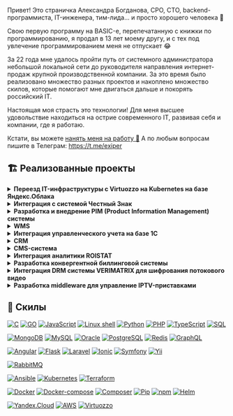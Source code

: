 Привет! Это страничка Александра Богданова, CPO, CTO, backend-программиста, IT-инженера, тим-лида... и просто хорошего человека 🤗

Свою первую программу на BASIC-е, перепечатанную с книжки по программированию, я продал в 13 лет моему другу, и с тех под увлечение программированием меня не отпускает 😂

За 22 года мне удалось пройти путь от системного администратора небольшой локальной сети до руководителя направления интернет-продаж крупной производственной компании. За это время было реализовано множество разных проектов и накоплено множество скилов, которые помогают мне двигаться дальше и покорять российский IT. 

Настоящая моя страсть это технологии! Для меня высшее удовольствие находиться на острие современного IT, развивая себя и компании, где я работаю. 

Кстати, вы можете [нанять меня на работу 🤩](https://career.habr.com/exiper)
А по любым вопросам пишите в Телеграм: https://t.me/exiper

## 🏗️ Реализованные проекты
<details>
<summary><strong>Переезд IT-инфраструктуры с Virtuozzo на Kubernetes на базе Яндекс.Облака</strong></summary>
<br />
<img src="assets/virtuozzo-to-yc.png" alt=""/>
<br />
🧐 <b>Кейс:</b> В процессе развития наших e-commerce сервисов мы заметили, что всё чаще отвлекаемся на проблемы, связанные с обеспечением мониторинга, доступности и надежности работы наших сервисов. То где-то кончатся ресурсы, то ляжет целый хост-сервер с кучей виртуалок "на борту". И хотя у нас были наработки по холодной и горячей замене, а также налажен процесс восстановления из бекапов, всё-таки хотелось тратить еще меньше времени на то, чтобы заниматься любимым делом - создавать любимые сервисы. Поэтому мы начали искать более гламурное решение. <br /><br />
❔ <b>Проблема:</b> Рассмотрев разные варианты (а среди них были: другое решение по виртуализации, приватное и публичное облако) мы остановились на варианте переезда в Яндекс.Облако. Причины, которые побудили нас это сделать:
<ul>
	<li>Серьезный крупный провайдер, который завтра не закроется</li>
	<li>Выполнение требования к лоализации данных</li>
	<li>По предварительным подсчетам стоимость выходила меньше (хотя здесь мы обманулись</li>
	<li>Встроенный по-умолчанию мониторинг и бекапы</li>
	<li>Решение проблем с доступностью благодаря наличию Managed Kubernetes</li>
	<li>Большое количество интересных сервисов, которые мы могли бы использовать в процессе развития наших сервисов</li>
</ul>
Выбрав решение, мы стали делать план переноса с текущей инфраструктуры в облако. По предварительным прикидкам выходило, что перенести предстояло порядка 130 сервисов, и переносить их в том виде, в каком они ранее работали (1 сервис - 1 виртуальная машина) не представляется возможным из-за очень высокой цены. <br /><br />
➡️ <b>Решение:</b> Было решено сразу начать оформлять каждый из сервисов в виде docker-образа и размещать сервисы в Kubernetes. Это, в свою очередь потребовало от нас изменить подход к разработке, внедрив полноценный CI/CD, но благо на базе платформы Kubernetes сделать это оказалось очень просто. <br /> Таким образом, в течение порядка 6 месяцев был произведен переезд внутренних корпоративных систем (WMS, CRM, CMS, PIM) в облако. <br /><br />
✅ <b>Результат:</b> Уже после переноса первых сервисов на новую платформу и настройку CI/CD удалось оценить, насколько стал удобен процесс разработки и обслуживания инфраструктуры. Релизы теперь делались гораздо быстрее (часы вместо дней), а контроль над состоянием инфраструктуры стал просто тотальным. К сожалению, я ушел из компании, когда процесс переезда еще только продолжался, поэтому полностью оценить весь спектр преимуществ от переезда мне не удалось. 
 <br /> <br />
<b>Используемый стек технологий:</b><br />

[![Kubernetes](https://img.shields.io/badge/IaaS-Kubernetes-yellow)](https://github.com/ab-kily)
[![Docker](https://img.shields.io/badge/Tools-Docker-black)](https://github.com/ab-kily)
[![Docker-compose](https://img.shields.io/badge/Tools-Docker%20compose-black)](https://github.com/ab-kily)
[![Helm](https://img.shields.io/badge/Tools-Helm-black)](https://github.com/ab-kily)
[![Yandex.Cloud](https://img.shields.io/badge/Cloud-Yandex.Cloud-white)](https://github.com/ab-kily)
[![Virtuozzo](https://img.shields.io/badge/Cloud-Virtuozzo-white)](https://github.com/ab-kily)

</details>

<details>
<summary><strong>Интеграция с системой Честный Знак</strong></summary>
<br />
<img src="assets/chesny_znak.jpg" alt=""/>
<br />
🧐 <b>Кейс:</b> Бизнес, в котором я работал, помимо всего прочего, продавал верхнюю одежду. С 1-го января 2021 года,  в соответствии с законодательством, такая одежда в обязательном порядке должна маркироваться специальными кодами формата DataMatrix, эмитировать которые поручено единому оператору - Центру Развития Перспективных Технологий (ЦРПТ), а сама система маркировки называется Честный Знак. <br /><br />
❔ <b>Проблема:</b> Проблема заключалась в том, что данные коды являются аналогом акцизных марок для алкоголя, и учет должен производиться как на входе (при приёмке или возврате товара от покупателя), так и на выходе (при продаже или возврату поставщику). Учет должен быть стожайший, т.к., помимо штрафов, система накладывала множество ограничений на движение неучтенных кодов маркировки между организациями по линии продавец-поставщик или продавец-покупатель. Кроме этого, наличие кодов и необходимости дополнительного сканирования этого кода приёмщиками и продавцами на каждом из этапов движения товара вело к увеличению времени сборки заказов, что печалило руководство, а оно печалило нас...  Соответственно, учет этих кодов без использования какой-либо автоматизации являлся абсолютно нереалистичным. Ситуация усугублялась тем, что рынке не было приемлемых решений по маркировке товаров, т.к. сам рынок только создавался. <br /><br />
➡️ <b>Решение:</b>Изучив доступные на рынке решения, мы пришли к выводу, что они нам не подходят и стали думать над собственным решением. Изучив API множества подсистем системы Честный Знак (а подсистем было много - TRUE API, API ГИС МТ, СУЗ API и ряд других), они показались нам достаточно зрелыми и юзабельными (что не часто для API гос. компаний), и мы решили сделать собственное решение, автоматизирующее работу с данными кодами. Были разработаны:
<ul>
	<li> PHP-библиотека (https://github.com/kilylabs/true-api-cli) для взаимодействием с API Честный Знак</li>
	<li>Интеграция между нашей складской WMS-системой и Честный Знак</li>
	<li>Закуплено оборудование для печати маркировки</li>
</ul><br />
✅ <b>Результат:</b> Разработка заняла порядка 2-х месяцев, по итогам которой нам удалось практически полностью автоматизировать работу с кодами маркировки (за исключением участка приёмки и пересортицы). Более того, внедрение нашего решения позволило отслеживать историю движения каждого маркируемого товара, что дало маркетологам новую порцию интересных данных для анализа (например, почему одна и та же женская куртка продавалась и возвращалась 5 раз подряд на склад). Более того, в нашем решении нам удалось избавиться от необходимости двойного сканирования штрих кодов - самого штрих-кода изделия и DataMatrix кода Честного Знака. Таким образом, все операции по работе с макировкой производились прозрачно для комплектовщиков, и не приводили к увеличению сроков сборки заказов. 
<br /><br />
<b>Используемый стек технологий:</b><br />

[![PHP](https://img.shields.io/badge/Lang-PHP-blue)](https://github.com/ab-kily)
[![MySQL](https://img.shields.io/badge/DB-MySQL-orange)](https://github.com/ab-kily)
[![Yii](https://img.shields.io/badge/Framework-Yii-green)](https://github.com/ab-kily)

</details>

<details>
<summary><strong>Разработка и внедрение PIM (Product Information Management) системы</strong></summary>
<br />
<img src="assets/pimcore.jpg" alt=""/>
<br />
🧐 <b>Кейс:</b> Бизнес, в котором я работал, одной из первоочередных задач ставил качество контента, размещенного на сайтах (карточки товаров) и в печатных материалах. Однако, когда речь идет об одежде (а именно она составляла наибольший портфель заказов в компании), которая очень вариативна по своей природе (одной модели может соответствовать множество вариаций цветов, и размеров), и были определенные сложности с тем, чтобы обеспечивать должное качество и заполненность карточек товаров.<br /><br />
❔ <b>Проблема:</b> Стандартные техники работы с контентом, такие как хранение всё на каком-нибудь корпоративном файл-сервере и ведение карточек в Excel-е были очень не удобны (большая вероятность ошибиться), и нам было поручено найти  подходящее решение. Первым делом, изучив проблему, для более гибкого управления контентом было решено попробовать использовать систему класса PIM (Product Information Management). Изучали 2 системы - Akeneo и PIMcore. Выбор пал на них по очень простым причинам - они OSS (хотя и имели Enterprise версии), и обе имели развитые возможности по работе с одеждой. Проведя исследования этих систем, как часто это бывает с OSS системами, качество оставляло желать лучшего. <br /><br />
➡️ <b>Решение:</b> Отправив несколько багрепортов и даже пару пул-реквестов, и получив стандартную отписку, мол, покупайте Enterprise версию и будет вам счастье, нами было решено разработать подобную систему самостоятельно. Были реализованы основные необходимые нам функции PIM-системы, в частности:
<ul>
	<li>Централизация информации о контенте</li>
	<li>Поддержка CRUD-операций для всего спектра информации о товаре (текст, характеристики, картинки, документация, связи между товарами и др.)</li>
	<li>Workflow для заполнения карточки товара</li>
	<li>KPIs по статусу заполненности карточек товара</li>
	<li>Поддержка операцией импорта, также и экспорта контента (GraphQL)</li>
</ul><br />
✅ <b>Результат:</b> По результату внедрения этой системы на горизонте 6-и месяцев качество контента заметно улучшилось, что положительно сказалось на выручке компании.
 <br /> <br />

<b>Используемый стек технологий:</b><br />
[![Angular](https://img.shields.io/badge/Framework-Angular-green)](https://github.com/ab-kily)
[![Symfony](https://img.shields.io/badge/Framework-Symfony-green)](https://github.com/ab-kily)
[![Symfony](https://img.shields.io/badge/Framework-Yii-green)](https://github.com/ab-kily)
[![MySQL](https://img.shields.io/badge/DB-MySQL-orange)](https://github.com/ab-kily)
[![GraphQL](https://img.shields.io/badge/DB-GraphQL-orange)](https://github.com/ab-kily)
[![PHP](https://img.shields.io/badge/Lang-PHP-blue)](https://github.com/ab-kily)

</details>

<details>
<summary><strong>WMS</strong></summary>

TODO: найти время чтобы описать

</details>

<details>
<summary><strong>Интеграция управленческого учета на базе 1С</strong></summary>

TODO: найти время чтобы описать

</details>

<details>
<summary><strong>CRM</strong></summary>

TODO: найти время чтобы описать

</details>

<details>
<summary><strong>CMS-система</strong></summary>

TODO: найти время чтобы описать

</details>

<details>
<summary><strong>Интеграция аналитики ROISTAT</strong></summary>

TODO: найти время чтобы описать

</details>

<details>
<summary><strong>Разработка конвергентной биллинговой системы</strong></summary>

TODO: найти время чтобы описать

</details>

<details>
<summary><strong>Интеграция DRM системы VERIMATRIX для шифрования потокового видео </strong></summary>

TODO: найти время чтобы описать

</details>

<details>
<summary><strong>Разработка middleware для управление IPTV-приставками</strong></summary>

TODO: найти время чтобы описать

</details>


## 💼 Скилы
[![C](https://img.shields.io/badge/Lang-C-blue)](https://github.com/ab-kily) [![GO](https://img.shields.io/badge/Lang-GO-blue)](https://github.com/ab-kily) [![JavaScript](https://img.shields.io/badge/Lang-JavaScript-blue)](https://github.com/ab-kily) [![Linux shell](https://img.shields.io/badge/Lang-Linix%20sehll-blue)](https://github.com/ab-kily) [![Python](https://img.shields.io/badge/Lang-Python-blue)](https://github.com/ab-kily) [![PHP](https://img.shields.io/badge/Lang-PHP-blue)](https://github.com/ab-kily) [![TypeScript](https://img.shields.io/badge/Lang-TypeScript-blue)](https://github.com/ab-kily) [![SQL](https://img.shields.io/badge/Lang-SQL-blue)](https://github.com/ab-kily)

[![MongoDB](https://img.shields.io/badge/DB-MongoDB-orange)](https://github.com/ab-kily) [![MySQL](https://img.shields.io/badge/DB-MySQL-orange)](https://github.com/ab-kily) [![Oracle](https://img.shields.io/badge/DB-Oracle-orange)](https://github.com/ab-kily) [![PostgreSQL](https://img.shields.io/badge/DB-PostgreSQL-orange)](https://github.com/ab-kily) [![Redis](https://img.shields.io/badge/DB-Redis-orange)](https://github.com/ab-kily)  [![GraphQL](https://img.shields.io/badge/DB-GraphQL)](https://github.com/ab-kily) 

[![Angular](https://img.shields.io/badge/Framework-Angular-green)](https://github.com/ab-kily) [![Flask](https://img.shields.io/badge/Framework-Flask-green)](https://github.com/ab-kily) [![Laravel](https://img.shields.io/badge/Framework-Laravel-green)](https://github.com/ab-kily) [![Ionic](https://img.shields.io/badge/Framework-Ionic-green)](https://github.com/ab-kily) [![Symfony](https://img.shields.io/badge/Framework-Symfony-green)](https://github.com/ab-kily) [![Yii](https://img.shields.io/badge/Framework-Yii-green)](https://github.com/ab-kily)

[![RabbitMQ](https://img.shields.io/badge/Message%20brokers-RabbitMQ-red)](https://github.com/ab-kily)

[![Ansible](https://img.shields.io/badge/IaaS-Ansible-yellow)](https://github.com/ab-kily) [![Kubernetes](https://img.shields.io/badge/IaaS-Kubernetes-yellow)](https://github.com/ab-kily) [![Terraform](https://img.shields.io/badge/IaaS-Terraform-yellow)](https://github.com/ab-kily)

[![Docker](https://img.shields.io/badge/Tools-Docker-black)](https://github.com/ab-kily) [![Docker-compose](https://img.shields.io/badge/Tools-Docker%20compose-black)](https://github.com/ab-kily) [![Composer](https://img.shields.io/badge/Tools-Composer-black)](https://github.com/ab-kily) [![Pip](https://img.shields.io/badge/Tools-Pip-black)](https://github.com/ab-kily) [![npm](https://img.shields.io/badge/Tools-Npm-black)](https://github.com/ab-kily) [![Helm](https://img.shields.io/badge/Tools-Helm-black)](https://github.com/ab-kily)

[![Yandex.Cloud](https://img.shields.io/badge/Cloud-Yandex.Cloud-white)](https://github.com/ab-kily) [![AWS](https://img.shields.io/badge/Cloud-AWS-white)](https://github.com/ab-kily) [![Virtuozzo](https://img.shields.io/badge/Cloud-Virtuozzo-white)](https://github.com/ab-kily)


